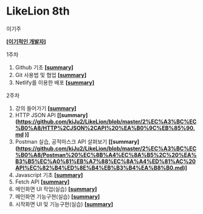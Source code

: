 # LikeLion 8th
이기주

**[[이기적인 개발자](https://2kiju.tistory.com/)]**

1주차
1. Github 기초 **[[summary](https://github.com/kiJu2/LikeLion/blob/master/1%EC%A3%BC%EC%B0%A8/github%20%EA%B8%B0%EC%B4%88.md)]**
2. Git 사용법 및 협업 **[[summary](https://github.com/kiJu2/LikeLion/blob/master/1%EC%A3%BC%EC%B0%A8/github%20%EC%82%AC%EC%9A%A9%EB%B2%95%20%EB%B0%8F%20%ED%98%91%EC%97%85.md)]**
3. Netlify를 이용한 배포 **[[summary](https://github.com/kiJu2/LikeLion/blob/master/1%EC%A3%BC%EC%B0%A8/Netlify%EB%A5%BC%20%EC%9D%B4%EC%9A%A9%ED%95%9C%20%EB%B0%B0%ED%8F%AC.md)]**

2주차
1. 강의 들어가기 **[[summary](https://github.com/kiJu2/LikeLion/blob/master/2%EC%A3%BC%EC%B0%A8/%EA%B0%95%EC%9D%98%20%EB%93%A4%EC%96%B4%EA%B0%80%EA%B8%B0.md)]**
2. HTTP JSON API **[[summary]
(https://github.com/kiJu2/LikeLion/blob/master/2%EC%A3%BC%EC%B0%A8/HTTP%2CJSON%2CAPI%20%EA%B0%9C%EB%85%90.md
)]**
3. Postman 실습, 공적마스크 API 살펴보기 **[[summary]
(https://github.com/kiJu2/LikeLion/blob/master/2%EC%A3%BC%EC%B0%A8/Postman%20%EC%8B%A4%EC%8A%B5%2C%20%EA%B3%B5%EC%A0%81%EB%A7%88%EC%8A%A4%ED%81%AC%20API%EC%82%B4%ED%8E%B4%EB%B3%B4%EA%B8%B0.md)]**
4. Javascript 기초 **[[summary](https://github.com/kiJu2/LikeLion/blob/master/2%EC%A3%BC%EC%B0%A8/Javascript%20%EA%B8%B0%EC%B4%88%20%EB%AC%B8%EB%B2%95.md)]**
5. Fetch API **[[summary](https://github.com/kiJu2/LikeLion/blob/master/2%EC%A3%BC%EC%B0%A8/Fetch%20API.md)]**
6. 메인화면 UI 작업(실습) **[[summary]()]**
7. 메인화면 기능구현(실습) **[[summary](https://github.com/kiJu2/LikeLion/blob/master/2%EC%A3%BC%EC%B0%A8/%EB%A9%94%EC%9D%B8%20%ED%99%94%EB%A9%B4%20%EA%B8%B0%EB%8A%A5%20%EA%B5%AC%ED%98%84.md)]**
8. 시작화면 UI 및 기능구현(실습) **[[summary](https://github.com/kiJu2/LikeLion/blob/master/2%EC%A3%BC%EC%B0%A8/%EC%8B%9C%EC%9E%91%ED%99%94%EB%A9%B4%20UI%20%EB%B0%8F%20%EA%B8%B0%EB%8A%A5%20%EA%B5%AC%ED%98%84(%EC%8B%A4%EC%8A%B5).md)]**
